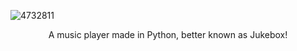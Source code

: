 ![4732811](https://user-images.githubusercontent.com/51414398/109992884-7742f380-7cea-11eb-84a0-9a1de3d13f4d.jpg)

<center>A music player made in Python, better known as Jukebox!</center>
